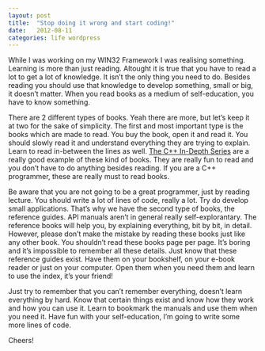 ```yaml
---
layout: post
title:  "Stop doing it wrong and start coding!"
date:   2012-08-11
categories: life wordpress
---
```


While I was working on my WIN32 Framework I was realising something. Learning is more than just reading. Altought it is true that you have to read a lot to get a lot of knowledge. It isn’t the only thing you need to do. Besides reading you should use that knowledge to develop something, small or big, it doesn’t matter. When you read books as a medium of self-education, you have to know something.

There are 2 different types of books. Yeah there are more, but let’s keep it at two for the sake of simplicity. The first and most important type is the books which are made to read. You buy the book, open it and read it. You should slowly read it and understand everything they are trying to explain. Learn to read in-between the lines as well. [The C++ In-Depth Series](http://www.amazon.com/In-Depth-Box-Set-Bjarne-Stroustrup/dp/0201775816) are a really good example of these kind of books. They are really fun to read and you don’t have to do anything besides reading. If you are a C++ programmer, these are really must to read books.

Be aware that you are not going to be a great programmer, just by reading lecture. You should write a lot of lines of code, really a lot. Try do develop small applications. That’s why we have the second  type of books, the reference guides. API manuals aren’t in general really self-explorantary. The reference books will help you, by explaining everything, bit by bit, in detail. However, please don’t make the mistake by reading these books just like any other book. You shouldn’t read these books page per page. It’s boring and it’s impossible to remember all these details. Just know that these reference guides exist. Have them on your bookshelf, on your e-book reader or just on your computer. Open them when you need them and learn to use the index, it’s your friend!

Just try to remember that you can’t remember everything, doesn’t learn everything by hard. Know that certain things exist and know how they work and how you can use it. Learn to bookmark the manuals and use them when you need it. Have fun with your self-education, I’m going to write some more lines of code.

Cheers!